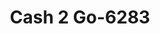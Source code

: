 ---
f_zip-code: 36360
f_state-code: AL
title: Cash 2 Go-6283
f_phone: 334-774-1896
f_city-only: Ozark
f_address: 302 Highway 231 South Ozark
f_location-unique-id: '6283'
slug: cash-2-go-6283
updated-on: '2024-05-30T13:46:58.046Z'
created-on: '2024-05-30T13:36:59.803Z'
published-on: '2024-05-30T13:54:32.469Z'
f_city-state: cms/city/ozark-al.md
f_company: cms/company/cash-2-go.md
f_state: cms/state/alabama.md
layout: '[payday-loan].html'
tags: payday-loan
---
